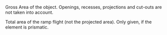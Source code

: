 Gross Area of the object. Openings, recesses, projections and cut-outs are not taken into account.


<!-- comment -->


Total area of the ramp flight (not the projected area). Only given, if the element is prismatic.
